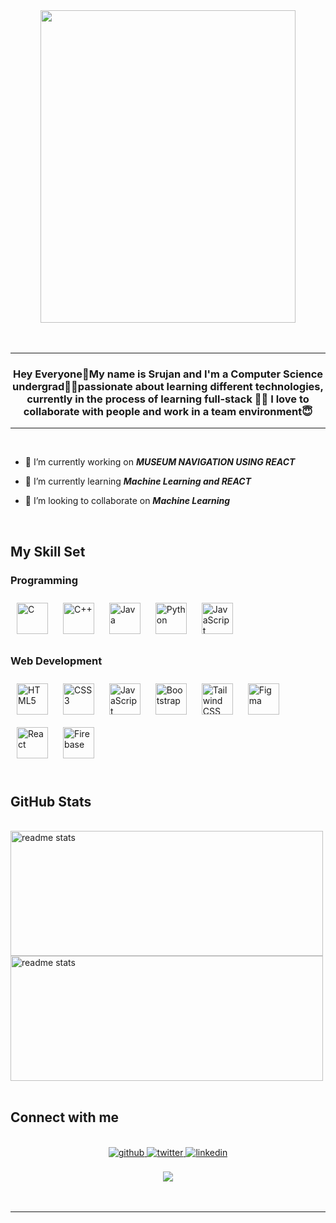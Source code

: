 <div align="center" width="30px">
<img height="500" src="https://rishavanand.github.io/static/images/greetings.gif" align="center" style="width: 90%;margin:auto" />
</div>  
  

  <br>
  <br>
  
  <hr>
  
### <div align="center" width="400">Hey Everyone👋My name is Srujan and I'm a Computer Science undergrad🧑‍🎓passionate about learning different technologies, currently in the process of learning full-stack 👨‍💻 I love to collaborate with people and work in a team environment😇</div>  
  <hr>
  <br>
  
- 🔭 I’m currently working on **<i>MUSEUM NAVIGATION USING REACT</i>**
  

- 🌱 I’m currently learning **<i>Machine Learning and REACT</i>**


- 👯 I’m looking to collaborate on **<i>Machine Learning</i>**


  

<br>  


## My Skill Set  


### Programming  
<div align="left">  
<a href="https://www.cprogramming.com/" target="_blank"><img style="margin: 10px" src="https://profilinator.rishav.dev/skills-assets/c-original.svg" alt="C" height="50" /></a>  
<a href="https://www.cplusplus.com/" target="_blank"><img style="margin: 10px" src="https://profilinator.rishav.dev/skills-assets/cplusplus-original.svg" alt="C++" height="50" /></a>  
<a href="https://www.java.com/" target="_blank"><img style="margin: 10px" src="https://profilinator.rishav.dev/skills-assets/java-original-wordmark.svg" alt="Java" height="50" /></a>  
<a href="https://www.python.org/" target="_blank"><img style="margin: 10px" src="https://profilinator.rishav.dev/skills-assets/python-original.svg" alt="Python" height="50" /></a>  
<a href="https://www.javascript.com/" target="_blank"><img style="margin: 10px" src="https://profilinator.rishav.dev/skills-assets/javascript-original.svg" alt="JavaScript" height="50" /></a>  
</div>




### Web Development  
<div align="left">  
<a href="https://en.wikipedia.org/wiki/HTML5" target="_blank"><img style="margin: 10px" src="https://profilinator.rishav.dev/skills-assets/html5-original-wordmark.svg" alt="HTML5" height="50" /></a>  
<a href="https://www.w3schools.com/css/" target="_blank"><img style="margin: 10px" src="https://profilinator.rishav.dev/skills-assets/css3-original-wordmark.svg" alt="CSS3" height="50" /></a> 
<a href="https://www.javascript.com/" target="_blank"><img style="margin: 10px" src="https://profilinator.rishav.dev/skills-assets/javascript-original.svg" alt="JavaScript" height="50" /></a>  
<a href="https://getbootstrap.com/docs/3.4/javascript/" target="_blank"><img style="margin: 10px" src="https://profilinator.rishav.dev/skills-assets/bootstrap-plain.svg" alt="Bootstrap" height="50" /></a>  
<a href="https://www.tailwindcss.com/" target="_blank"><img style="margin: 10px" src="https://profilinator.rishav.dev/skills-assets/tailwindcss.svg" alt="Tailwind CSS" height="50" /></a>  
<a href="https://www.figma.com/" target="_blank"><img style="margin: 10px" src="https://profilinator.rishav.dev/skills-assets/figma-icon.svg" alt="Figma" height="50" /></a>   
<a href="https://reactjs.org/" target="_blank"><img style="margin: 10px" src="https://profilinator.rishav.dev/skills-assets/react-original-wordmark.svg" alt="React" height="50" /></a>  
<a href="https://firebase.google.com/" target="_blank"><img style="margin: 10px" src="https://profilinator.rishav.dev/skills-assets/firebase.png" alt="Firebase" height="50" /></a>  
</div>
</table>


<br/>  

## GitHub Stats

<br>

<div>
  
<img width="500" height="200"  src = "https://github-readme-stats.vercel.app/api?username=srujan-landeri&&show_icons=true&theme=radical" alt="readme stats"> 

<img width="500" height="200"  src = "http://github-readme-streak-stats.herokuapp.com/?user=srujan-landeri&theme=yellow-green" alt="readme stats">

</div>

<br>

## Connect with me  

<br/>  

<div align="center">
<a href="https://github.com/srujan-landeri" target="_blank">
<img src=https://img.shields.io/badge/github-%2324292e.svg?&style=for-the-badge&logo=github&logoColor=white alt=github style="margin-bottom: 5px;" />
</a>
<a href="https://twitter.com/srujan_landeri" target="_blank">
<img src=https://img.shields.io/badge/twitter-%2300acee.svg?&style=for-the-badge&logo=twitter&logoColor=white alt=twitter style="margin-bottom: 5px;" />
</a>
<a href="https://linkedin.com/in/srujan-landeri-086a75249" target="_blank">
<img src=https://img.shields.io/badge/linkedin-%231E77B5.svg?&style=for-the-badge&logo=linkedin&logoColor=white alt=linkedin style="margin-bottom: 5px;" />
</a>  
</div>  
  


<br/>  

<div align="center">
<img src="https://komarev.com/ghpvc/?username=srujan-landeri&&style=flat-square" align="center" />
</div>  
  

<br/>  
<br />
<hr>
